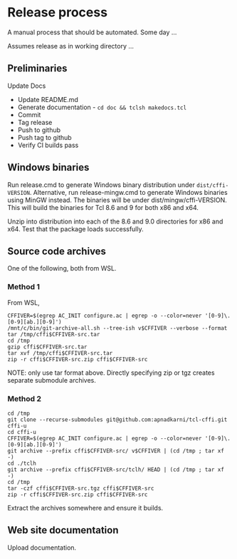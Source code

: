 # Release process

A manual process that should be automated. Some day ...

Assumes release as in working directory ...

## Preliminaries

Update Docs

- Update README.md
- Generate documentation - `cd doc && tclsh makedocs.tcl`
- Commit
- Tag release
- Push to github
- Push tag to github
- Verify CI builds pass

## Windows binaries

Run release.cmd to generate Windows binary distribution under `dist/cffi-VERSION`.
Alternative, run release-mingw.cmd to generate Windows binaries using MinGW
instead. The binaries will be under dist/mingw/cffi-VERSION.
This will build the binaries for Tcl 8.6 and 9 for both x86 and x64.

Unzip into distribution into each of the 8.6 and 9.0 directories for
x86 and x64. Test that the package loads successfully.

## Source code archives

One of the following, both from WSL.

### Method 1

From WSL,

```
CFFIVER=$(egrep AC_INIT configure.ac | egrep -o --color=never '[0-9]\.[0-9][ab.][0-9]')
/mnt/c/bin/git-archive-all.sh --tree-ish v$CFFIVER --verbose --format tar /tmp/cffi$CFFIVER-src.tar 
cd /tmp
gzip cffi$CFFIVER-src.tar
tar xvf /tmp/cffi$CFFIVER-src.tar
zip -r cffi$CFFIVER-src.zip cffi$CFFIVER-src
```

NOTE: only use tar format above. Directly specifying zip or tgz creates
separate submodule archives.

### Method 2

```
cd /tmp
git clone --recurse-submodules git@github.com:apnadkarni/tcl-cffi.git cffi-u
cd cffi-u
CFFIVER=$(egrep AC_INIT configure.ac | egrep -o --color=never '[0-9]\.[0-9][ab.][0-9]')
git archive --prefix cffi$CFFIVER-src/ v$CFFIVER | (cd /tmp ; tar xf -)
cd ./tclh
git archive --prefix cffi$CFFIVER-src/tclh/ HEAD | (cd /tmp ; tar xf -)
cd /tmp
tar -czf cffi$CFFIVER-src.tgz cffi$CFFIVER-src
zip -r cffi$CFFIVER-src.zip cffi$CFFIVER-src
```

Extract the archives somewhere and ensure it builds.

## Web site documentation

Upload documentation.
